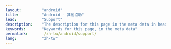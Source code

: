 ```yaml
---
layout:         "android"
title:          "Android - 其他協助"
lead:           "Support"
description:    "The description for this page in the meta data in header."
keywords:       "Keywords for this page, in the meta data"
permalink:       /zh-tw/android/support/
lang:           "zh-tw"
---
```

